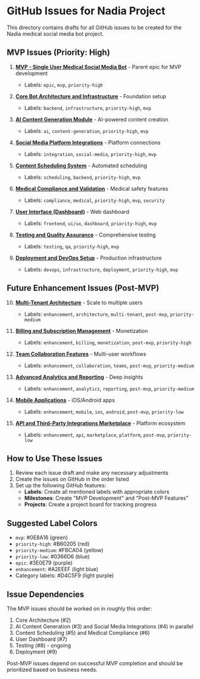 # GitHub Issues for Nadia Project

This directory contains drafts for all GitHub issues to be created for the Nadia medical social media bot project.

## MVP Issues (Priority: High)

1. **[MVP - Single User Medical Social Media Bot](001-mvp-parent.md)** - Parent epic for MVP development
   - Labels: `epic`, `mvp`, `priority-high`

2. **[Core Bot Architecture and Infrastructure](002-core-architecture.md)** - Foundation setup
   - Labels: `backend`, `infrastructure`, `priority-high`, `mvp`

3. **[AI Content Generation Module](003-ai-content-generation.md)** - AI-powered content creation
   - Labels: `ai`, `content-generation`, `priority-high`, `mvp`

4. **[Social Media Platform Integrations](004-social-media-integrations.md)** - Platform connections
   - Labels: `integration`, `social-media`, `priority-high`, `mvp`

5. **[Content Scheduling System](005-content-scheduling.md)** - Automated scheduling
   - Labels: `scheduling`, `backend`, `priority-high`, `mvp`

6. **[Medical Compliance and Validation](006-medical-compliance.md)** - Medical safety features
   - Labels: `compliance`, `medical`, `priority-high`, `mvp`, `security`

7. **[User Interface (Dashboard)](007-user-dashboard.md)** - Web dashboard
   - Labels: `frontend`, `ui/ux`, `dashboard`, `priority-high`, `mvp`

8. **[Testing and Quality Assurance](008-testing-qa.md)** - Comprehensive testing
   - Labels: `testing`, `qa`, `priority-high`, `mvp`

9. **[Deployment and DevOps Setup](009-deployment-devops.md)** - Production infrastructure
   - Labels: `devops`, `infrastructure`, `deployment`, `priority-high`, `mvp`

## Future Enhancement Issues (Post-MVP)

10. **[Multi-Tenant Architecture](010-multi-tenant-architecture.md)** - Scale to multiple users
    - Labels: `enhancement`, `architecture`, `multi-tenant`, `post-mvp`, `priority-medium`

11. **[Billing and Subscription Management](011-billing-subscriptions.md)** - Monetization
    - Labels: `enhancement`, `billing`, `monetization`, `post-mvp`, `priority-high`

12. **[Team Collaboration Features](012-team-collaboration.md)** - Multi-user workflows
    - Labels: `enhancement`, `collaboration`, `teams`, `post-mvp`, `priority-medium`

13. **[Advanced Analytics and Reporting](013-advanced-analytics.md)** - Deep insights
    - Labels: `enhancement`, `analytics`, `reporting`, `post-mvp`, `priority-medium`

14. **[Mobile Applications](014-mobile-applications.md)** - iOS/Android apps
    - Labels: `enhancement`, `mobile`, `ios`, `android`, `post-mvp`, `priority-low`

15. **[API and Third-Party Integrations Marketplace](015-api-marketplace.md)** - Platform ecosystem
    - Labels: `enhancement`, `api`, `marketplace`, `platform`, `post-mvp`, `priority-low`

## How to Use These Issues

1. Review each issue draft and make any necessary adjustments
2. Create the issues on GitHub in the order listed
3. Set up the following GitHub features:
   - **Labels**: Create all mentioned labels with appropriate colors
   - **Milestones**: Create "MVP Development" and "Post-MVP Features"
   - **Projects**: Create a project board for tracking progress

## Suggested Label Colors

- `mvp`: #0E8A16 (green)
- `priority-high`: #B60205 (red)
- `priority-medium`: #FBCA04 (yellow)
- `priority-low`: #0366D6 (blue)
- `epic`: #3E0E79 (purple)
- `enhancement`: #A2EEEF (light blue)
- Category labels: #D4C5F9 (light purple)

## Issue Dependencies

The MVP issues should be worked on in roughly this order:
1. Core Architecture (#2)
2. AI Content Generation (#3) and Social Media Integrations (#4) in parallel
3. Content Scheduling (#5) and Medical Compliance (#6)
4. User Dashboard (#7)
5. Testing (#8) - ongoing
6. Deployment (#9)

Post-MVP issues depend on successful MVP completion and should be prioritized based on business needs.